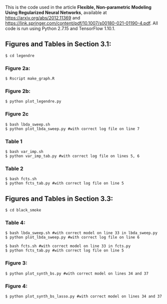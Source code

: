 This is the code used in the article **Flexible, Non-parametric Modeling Using Regularized Neural Networks**, available at https://arxiv.org/abs/2012.11369 and https://link.springer.com/content/pdf/10.1007/s00180-021-01190-4.pdf.
All code is run using Python 2.7.15 and TensorFlow 1.10.1.

## Figures and Tables in Section 3.1:
```
$ cd legendre
```
### Figure 2a:
```
$ Rscript make_graph.R
```
### Figure 2b:
```
$ python plot_legendre.py
```
### Figure 2c
```
$ bash lbda_sweep.sh
$ python plot_lbda_sweep.py #with correct log file on line 7
```

### Table 1
```
$ bash var_imp.sh
$ python var_imp_tab.py #with correct log file on lines 5, 6
```
### Table 2
```
$ bash fcts.sh
$ python fcts_tab.py #with correct log file on line 5
```

## Figures and Tables in Section 3.3:
```
$ cd black_smoke
```
### Table 4:
```
$ bash lbda_sweep.sh #with correct model on line 33 in lbda_sweep.py
$ python plot_lbda_sweep.py #with correct log file on line 6

$ bash fcts.sh #with correct model on line 33 in fcts.py
$ python fcts_tab.py #with correct log file on line 5
```

### Figure 3:
```
$ python plot_synth_bs.py #with correct model on lines 34 and 37
```
### Figure 4:
```
$ python plot_synth_bs_lasso.py #with correct model on lines 34 and 37
```

